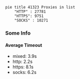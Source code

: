 
```mermaid
pie title 41323 Proxies in list
    "HTTP" : 27781
    "HTTPS": 9751
    "SOCKS" : 10271
```

### Some Info
#### Average Timeout

- mixed: 3.9s
- http: 2.2s
- https: 8.1s
- socks: 6.2s